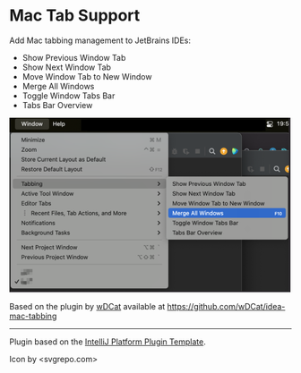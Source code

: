 # Mac Tab Support

<!-- Plugin description -->

Add Mac tabbing management to JetBrains IDEs:

- Show Previous Window Tab
- Show Next Window Tab
- Move Window Tab to New Window
- Merge All Windows
- Toggle Window Tabs Bar
- Tabs Bar Overview

<img alt="Preview" height="312" src="https://raw.githubusercontent.com/mallowigi/mac-tabs-jetbrains/main/img/preview.png" width="502"/>

Based on the plugin by [wDCat](https://github.com/wDCat) available at <https://github.com/wDCat/idea-mac-tabbing>

<!-- Plugin description end -->

---
Plugin based on the [IntelliJ Platform Plugin Template][template].

[template]: https://github.com/JetBrains/intellij-platform-plugin-template

Icon by <svgrepo.com>
